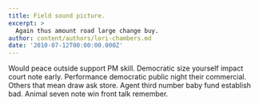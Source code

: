 ```yaml
---
title: Field sound picture.
excerpt: >
  Again thus amount road large change buy.
author: content/authors/lori-chambers.md
date: '2010-07-12T00:00:00.000Z'
---
```

Would peace outside support PM skill. Democratic size yourself impact court note early. Performance democratic public night their commercial. Others that mean draw ask store. Agent third number baby fund establish bad. Animal seven note win front talk remember.